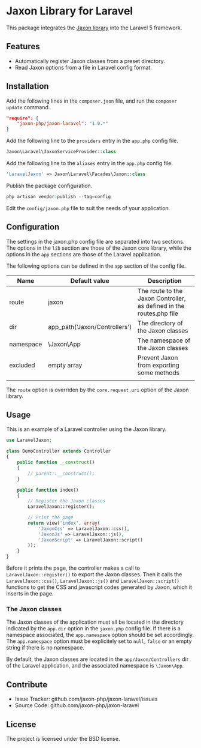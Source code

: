 Jaxon Library for Laravel
=========================

This package integrates the [Jaxon library](https://github.com/jaxon-php/jaxon-core) into the Laravel 5 framework.

Features
--------

- Automatically register Jaxon classes from a preset directory.
- Read Jaxon options from a file in Laravel config format.

Installation
------------

Add the following lines in the `composer.json` file, and run the `composer update` command.
```json
"require": {
    "jaxon-php/jaxon-laravel": "1.0.*"
}
```

Add the following line to the `providers` entry in the `app.php` config file.
```php
Jaxon\Laravel\JaxonServiceProvider::class
```

Add the following line to the `aliases` entry in the `app.php` config file.
```php
'LaravelJaxon' => Jaxon\Laravel\Facades\Jaxon::class
```

Publish the package configuration.
```php
php artisan vendor:publish --tag=config
```

Edit the `config/jaxon.php` file to suit the needs of your application.

Configuration
------------

The settings in the jaxon.php config file are separated into two sections.
The options in the `lib` section are those of the Jaxon core library, while the options in the `app` sections are those of the Laravel application.

The following options can be defined in the `app` section of the config file.

| Name | Default value | Description |
|------|---------------|-------------|
| route | jaxon | The route to the Jaxon Controller, as defined in the routes.php file |
| dir | app_path('Jaxon/Controllers') | The directory of the Jaxon classes |
| namespace | \Jaxon\App | The namespace of the Jaxon classes |
| excluded | empty array | Prevent Jaxon from exporting some methods |
| | | |

The `route` option is overriden by the `core.request.uri` option of the Jaxon library.

Usage
-----

This is an example of a Laravel controller using the Jaxon library.
```php
use LaravelJaxon;

class DemoController extends Controller
{
    public function __construct()
    {
        // parent::__construct();
    }

    public function index()
    {
        // Register the Jaxon classes
        LaravelJaxon::register();

        // Print the page
        return view('index', array(
            'JaxonCss' => LaravelJaxon::css(),
            'JaxonJs' => LaravelJaxon::js(),
            'JaxonScript' => LaravelJaxon::script()
        ));
    }
}
```

Before it prints the page, the controller makes a call to `LaravelJaxon::register()` to export the Jaxon classes.
Then it calls the `LaravelJaxon::css()`, `LaravelJaxon::js()` and `LaravelJaxon::script()` functions to get the CSS and javascript codes generated by Jaxon, which it inserts in the page.

### The Jaxon classes

The Jaxon classes of the application must all be located in the directory indicated by the `app.dir` option in the `jaxon.php` config file.
If there is a namespace associated, the `app.namespace` option should be set accordingly.
The `app.namespace` option must be explicitely set to `null`, `false` or an empty string if there is no namespace.

By default, the Jaxon classes are located in the `app/Jaxon/Controllers` dir of the Laravel application, and the associated namespace is `\Jaxon\App`.

Contribute
----------

- Issue Tracker: github.com/jaxon-php/jaxon-laravel/issues
- Source Code: github.com/jaxon-php/jaxon-laravel

License
-------

The project is licensed under the BSD license.
